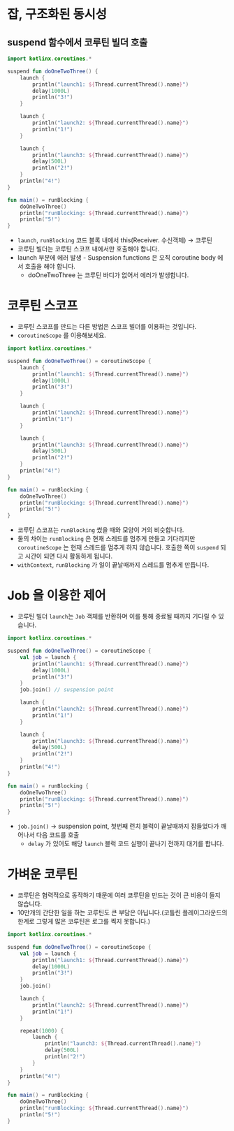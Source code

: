 # 잡, 구조화된 동시성

## suspend 함수에서 코루틴 빌더 호출

```kotlin
import kotlinx.coroutines.*

suspend fun doOneTwoThree() {
    launch {
        println("launch1: ${Thread.currentThread().name}")
        delay(1000L)
        println("3!")
    }

    launch {
        println("launch2: ${Thread.currentThread().name}")
        println("1!")
    }

    launch {
        println("launch3: ${Thread.currentThread().name}")
        delay(500L)
        println("2!")
    }
    println("4!")
}

fun main() = runBlocking {
    doOneTwoThree()
    println("runBlocking: ${Thread.currentThread().name}")
    println("5!")
}
```

- `launch`, `runBlocking` 코드 블록 내에서 this(Receiver. 수신객체) → 코루틴
- 코루틴 빌더는 코루틴 스코프 내에서만 호출해야 합니다.
- launch 부분에 에러 발생 - Suspension functions 은 오직 coroutine body 에서 호출을 해야 합니다.
    - doOneTwoThree 는 코루틴 바디가 없어서 에러가 발생합니다.


# 코루틴 스코프

- 코루틴 스코프를 만드는 다른 방법은 스코프 빌더를 이용하는 것입니다.
- `coroutineScope` 를 이용해보세요.

```kotlin
import kotlinx.coroutines.*

suspend fun doOneTwoThree() = coroutineScope {
    launch {
        println("launch1: ${Thread.currentThread().name}")
        delay(1000L)
        println("3!")
    }

    launch {
        println("launch2: ${Thread.currentThread().name}")
        println("1!")
    }

    launch {
        println("launch3: ${Thread.currentThread().name}")
        delay(500L)
        println("2!")
    }
    println("4!")
}

fun main() = runBlocking {
    doOneTwoThree()
    println("runBlocking: ${Thread.currentThread().name}")
    println("5!")
}
```

- 코루틴 스코프는 `runBlocking` 썼을 때와 모양이 거의 비슷합니다.
- 둘의 차이는 `runBlocking` 은 현재 스레드를 멈추게 만들고 기다리지만 `coroutineScope` 는 현재 스레드를 멈추게 하지 않습니다. 호출한 쪽이 `suspend` 되고 시간이 되면 다시 활동하게 됩니다.
- `withContext`, `runBlocking` 가 일이 끝날때까지 스레드를 멈추게 만듭니다.

# Job 을 이용한 제어

- 코루틴 빌더 `launch`는 `Job` 객체를 반환하며 이를 통해 종료될 때까지 기다릴 수 있습니다.

```kotlin
import kotlinx.coroutines.*

suspend fun doOneTwoThree() = coroutineScope {
    val job = launch {
        println("launch1: ${Thread.currentThread().name}")
        delay(1000L)
        println("3!")
    }
    job.join() // suspension point

    launch {
        println("launch2: ${Thread.currentThread().name}")
        println("1!")
    }

    launch {
        println("launch3: ${Thread.currentThread().name}")
        delay(500L)
        println("2!")
    }
    println("4!")
}

fun main() = runBlocking {
    doOneTwoThree()
    println("runBlocking: ${Thread.currentThread().name}")
    println("5!")
}
```

- `job.join()` → suspension point, 첫번째 런치 블럭이 끝날때까지 잠들었다가 깨어나서 다음 코드를 호출
    - `delay` 가 있어도 해당 `launch` 블럭 코드 실행이 끝나기 전까지 대기를 합니다.

# 가벼운 코루틴

- 코루틴은 협력적으로 동작하기 때문에 여러 코루틴을 만드는 것이 큰 비용이 들지 않습니다.
- 10만개의 간단한 일을 하는 코루틴도 큰 부담은 아닙니다.(코틀린 플레이그라운드의 한계로 그렇게 많은 코루틴은 로그를 찍지 못합니다.)

```kotlin
import kotlinx.coroutines.*

suspend fun doOneTwoThree() = coroutineScope {
    val job = launch {
        println("launch1: ${Thread.currentThread().name}")
        delay(1000L)
        println("3!")
    }
    job.join()

    launch {
        println("launch2: ${Thread.currentThread().name}")
        println("1!")
    }

    repeat(1000) {
        launch {
            println("launch3: ${Thread.currentThread().name}")
            delay(500L)
            println("2!")
        }
    }
    println("4!")
}

fun main() = runBlocking {
    doOneTwoThree()
    println("runBlocking: ${Thread.currentThread().name}")
    println("5!")
}
```